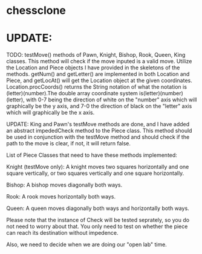 # chessclone  

# UPDATE:  
TODO: testMove() methods of Pawn, Knight, Bishop, Rook, Queen, King classes. This method will check if the move inputed is a valid move.
Utilize the Location and Piece objects I have provided in the skeletons of the methods. getNum() and getLetter() are implemented in both Location and Piece, and getLocAt() will get the Location object at the given coordinates. Location.procCoords() returns the String notation of what the notation is (letter)(number).The double array coordinate system is(letter)(number)(letter), with 0-7 being the direction of white on the "number" axis which will graphically be the y axis, and 7-0 the direction of black on the "letter" axis which will graphically be the x axis. 

UPDATE: King and Pawn's testMove methods are done, and I have added an abstract impededCheck method to the Piece class. This method should be used in conjunction with the testMove method and should check if the path to the move is clear, if not, it will return false.  

List of Piece Classes that need to have these methods implemented:  

Knight (testMove only): A knight moves two squares horizontally and one square vertically, or two squares vertically and one square horizontally.  

Bishop: A bishop moves diagonally both ways.  

Rook: A rook moves horizontally both ways.  

Queen: A queen moves diagonally both ways and horizontally both ways.

Please note that the instance of Check will be tested seprately, so you do not need to worry about that. You only need to test on whether the piece can reach its destination without impedence. 

Also, we need to decide when we are doing our "open lab" time.
